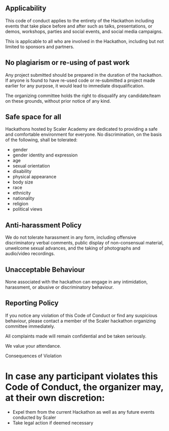 ## Applicability

This code of conduct applies to the entirety of the Hackathon including events that take place before and after such as talks, presentations, or demos, workshops, parties and social events, and social media campaigns.

This is applicable to all who are involved in the Hackathon, including but not limited to sponsors and partners.

## No plagiarism or re-using of past work

Any project submitted should be prepared in the duration of the hackathon. If anyone is found to have re-used code or re-submitted a project made earlier for any purpose, it would lead to immediate disqualification.

The organizing committee holds the right to disqualify any candidate/team on these grounds, without prior notice of any kind.

## Safe space for all

Hackathons hosted by Scaler Academy are dedicated to providing a safe and comfortable environment for everyone. No discrimination, on the basis of the following, shall be tolerated:

- gender
- gender identity and expression
- age
- sexual orientation
- disability
- physical appearance
- body size
- race
- ethnicity
- nationality
- religion
- political views

## Anti-harassment Policy

We do not tolerate harassment in any form, including offensive discriminatory verbal comments, public display of non-consensual material, unwelcome sexual advances, and the taking of photographs and audio/video recordings.

## Unacceptable Behaviour

None associated with the hackathon can engage in any intimidation, harassment, or abusive or discriminatory behaviour.

## Reporting Policy

If you notice any violation of this Code of Conduct or find any suspicious behaviour, please contact a member of the Scaler hackathon organizing committee immediately.

All complaints made will remain confidential and be taken seriously.

We value your attendance.

Consequences of Violation

# In case any participant violates this Code of Conduct, the organizer may, at their own discretion:

- Expel them from the current Hackathon as well as any future events conducted by Scaler
- Take legal action if deemed necessary
